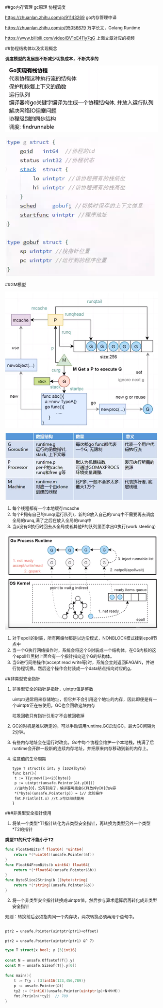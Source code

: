 

##go内存管理 gc原理 协程调度


https://zhuanlan.zhihu.com/p/91143269  go内存管理中译

https://zhuanlan.zhihu.com/p/95056679 万字长文，Golang Runtime

https://www.bilibili.com/video/BV1oE411y7qG 上面文章对应的视频

##协程结构体以及实现概念

**调度模型的发展是不断减少切换成本，不断共享的**


![](images/go实现有栈协程.png)


![](images/go执行流结构体.png)

##GM模型


![](images/go1.1中的GPM模型.png)


![](images/go1.1模型2.png)


1. 每个线程都有一个本地缓存mcache
2. 每个P拥有自己的runq(运行队列)，新的G放入自己的runq中不需要再去调度全局的runq,满了之后在放入全局的runq中
3. 当p没有G执行时回去从全局或者其他P的队列里面拿出G执行(work steeling) 


![](images/GMP网络1.png)


1. 对于epoll的封装，所有网络fd都是以边沿模式，NONBLOCK模式挂到epoll节点中
2. 当一个G执行网络操作时，系统会将这个G封装成一个结构体，在OS内核的这个epoll红黑树上面会有一个指针指向这个G的结构体。
3. 当G进行网络操作(accept read write等)时，系统会立刻返回EAGAIN，并进行协程切换。然后这个操作会封装成一个data结点指向对应的g，







##非类型安全指针



1. 非类型安全的指针是指针，uintptr值是整数

   uintptr通常用来存储地址，但它并不会引用这个地址的内存，因此即便是有一个uintptr正在被使用，GC也会回收这块内存

   垃圾回收只有指针引用才不会被回收掉

2. GC的时机是难以确定的。可以手动调用runtime.GC启动GC。最大GC间隔为2分钟。

3. 有些内存地址会在运行时改变。Go中每个协程会维护一个本地栈，栈满了后runtime会开辟一段新的连续内存地址，并把原来内存移动到新的内存上。

4. 注意值的生命周期

   ```
   type T struct{x int; y [1024]byte}
   func bar(){
   	t := T{y:new([1<<23]byte)}
   	p := uintptr(unsafe.Pointer(&t.y[0]))
   	//这时y[0]，没有引用了，编译器可能会GC释放掉y[0]的内存
   	*(*byte)(unsafe.Pointer(p)) = 1// 危险操作
   	fmt.Println(t.x) //t.x可以继续使用
   }
   ```



###非类型安全指针使用



1. 将某一个类型\*T1指针转化为非类型安全指针，再转换为类型另外一个类型\*T2的指针



**类型T1的尺寸不能小于T2**

```go
func Float64Bits(f float64) *uint64{
    return *(*uint64)(unsafe.Pointer(&f))
}
func Float64FromBits(b uint64) float64{
    return *(*float64)(unsafe.Pointer(&b))
}
func ByteSlice2String(b []byte)string{
    return *(*string)(unsafe.Pointer(&b))
}
```





2. 将一个非类型安全指针转换成uintptr值，然后参与算术运算后再转化成非类型安全指针



规则：转换前后必须指向同一个内存块，两次转换必须再用个语句中。



```

ptr2 = unsafe.Pointer(uintptr(ptr1)+offset)

ptr2 = unsafe.Pointer(uintptr(ptr1) &^ 7)
```



```go
type T struct{x bool; y [3]int16}

const N = unsafe.Offsetof(T{}.y)
const M = unsafe.Sizeof(T{}.y[0])

func main(){
    t := T{y : [3]int16(123,456,789)}
    p := unsafe.Pointer(&t)
    ty2 := (*int16)(unsafe.Pointer(uintptr(p)+N+M+M))
    fmt.Ptrinln(*ty2)  // 789
}


```







